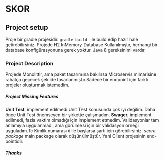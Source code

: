 # SKOR

## Project setup

Proje bir gradle projesidir. ```gradle build ``` ile build edip hazır hale getirebilirsiniz.
Projede H2 InMemory Database Kullanılmıştır, herhangi bir database konfigürasyonuna gerek yoktur.
Java 8 gereksinimi vardır.

### Project Description
Projede Monolittir, ama paket tasarımına bakılırsa Microservis mimarisine rahatça geçecek 
şekilde tasarlanmıştır.Sadece bir endpoint için farklı projeler oluşturmak istemedim.

##### Project Missing Features
**Unit Test**,
implement edilmedi.Unit Test konusunda çok iyi değilim. Daha önce Unit Test önemseyen 
bir şirkette çalışmadım.
**Swager**, implement edilmedi, fazla vaktim olmadığı için implement etmedim.
Validasyonlar tam anlamıyla uygulanmadı, ama görülmesi için bir validasyon örneği uyguladım.Tc Kimlik numarası
`0` ile başlarsa şartı için görebilirsiniz. *score package* main package olarak düşünülmüştür. Yani Client projesinin 
end-pointidir.

##### Thanks
